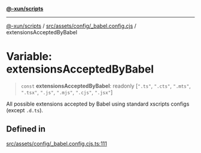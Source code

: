 [**@-xun/scripts**](../../../../../README.md)

***

[@-xun/scripts](../../../../../README.md) / [src/assets/config/\_babel.config.cjs](../README.md) / extensionsAcceptedByBabel

# Variable: extensionsAcceptedByBabel

> `const` **extensionsAcceptedByBabel**: readonly [`".ts"`, `".cts"`, `".mts"`, `".tsx"`, `".js"`, `".mjs"`, `".cjs"`, `".jsx"`]

All possible extensions accepted by Babel using standard xscripts configs
(except `.d.ts`).

## Defined in

[src/assets/config/\_babel.config.cjs.ts:111](https://github.com/Xunnamius/xscripts/blob/2521de366121a50ffeca631b4ec62db9c60657e5/src/assets/config/_babel.config.cjs.ts#L111)
